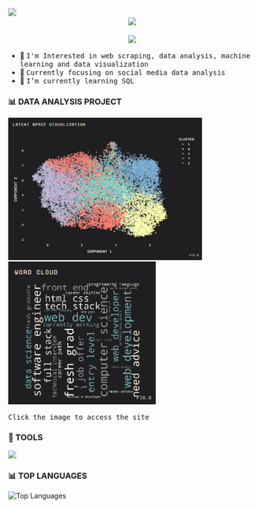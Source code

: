 <img src="https://readme-typing-svg.herokuapp.com?font=DM+Sans&weight=800&size=30&pause=250&duration=2000&color=DCABDF&width=555&lines=Hello!+👋,+I'm+John+Dewey;Welcome+to+my+Github+profile+☺️" />
<div align="center">
  <img width=2000 src="https://user-images.githubusercontent.com/74038190/212284115-f47cd8ff-2ffb-4b04-b5bf-4d1c14c0247f.gif" />
  <br>
  <br>

  <img src="https://github.com/user-attachments/assets/845ce503-9681-4a06-80a9-fe671182ba19" />
</div>

- 🔭 <samp>I'm Interested in web scraping, data analysis, machine learning and data visualization<samp>
- 🔬 <samp>Currently focusing on social media data analysis<samp>
- 🌱 <samp>I’m currently learning SQL<samp>

### 📊 DATA ANALYSIS PROJECT

[<img src='https://github.com/johndeweyzxc/johndeweyzxc/blob/main/Github%20vector%20representation%20and%20projection.png' alt='github' height='290'>](https://johndeweyzxc-subreddit-offmychestph-data-dashboard.hf.space/)
[<img src='https://github.com/johndeweyzxc/johndeweyzxc/blob/main/Github%20word%20cloud.png' alt='github' height='290'>](https://johndeweyzxc-subreddit-pinoyprogrammer-data-dashboard.hf.space/)

<samp>Click the image to access the site<samp>

### 🚀 TOOLS
<img height=120 align="top" src="https://go-skill-icons.vercel.app/api/icons?i=py,pandas,numpy,matplotlib,sklearn,pytorch,selenium,huggingface&perline=4"/>

### 📊 TOP LANGUAGES
![Top Languages](https://github-readme-stats.vercel.app/api/top-langs/?username=johndeweyzxc&layout=donut&theme=radical)
